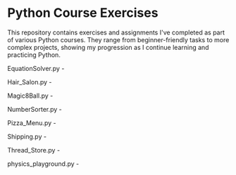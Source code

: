 # Python Course Exercises

This repository contains exercises and assignments I've completed as part of various Python courses. They range from beginner-friendly tasks to more complex projects, showing my progression as I continue learning and practicing Python.

EquationSolver.py -

Hair_Salon.py -

Magic8Ball.py -

NumberSorter.py -

Pizza_Menu.py -

Shipping.py -

Thread_Store.py -

physics_playground.py -

